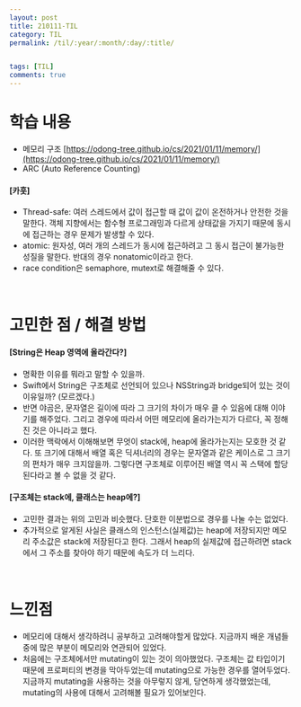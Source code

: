 ```yaml
---
layout: post
title: 210111-TIL
category: TIL
permalink: /til/:year/:month/:day/:title/


tags: [TIL]
comments: true
---
```

# 학습 내용
- 메모리 구조
[https://odong-tree.github.io/cs/2021/01/11/memory/](https://odong-tree.github.io/cs/2021/01/11/memory/)
- ARC (Auto Reference Counting)

#### [카훗]
- Thread-safe: 여러 스레드에서 값이 접근할 때 값이 값이 온전하거나 안전한 것을 말한다. 객체 지향에서는 함수형 프로그래밍과 다르게 상태값을 가지기 때문에 동시에 접근하는 경우 문제가 발생할 수 있다.
- atomic: 원자성, 여러 개의 스레드가 동시에 접근하려고 그 동시 접근이 불가능한 성질을 말한다. 반대의 경우 nonatomic이라고 한다.
- race condition은 semaphore, mutext로 해결해줄 수 있다.


<br>

# 고민한 점 / 해결 방법
#### [String은 Heap 영역에 올라간다?]
- 명확한 이유를 뭐라고 말할 수 있을까.
- Swift에서 String은 구조체로 선언되어 있으나 NSString과 bridge되어 있는 것이 이유일까? (모르겠다.)
- 반면 야곰은, 문자열은 길이에 따라 그 크기의 차이가 매우 클 수 있음에 대해 이야기를 해주었다. 그리고 경우에 따라서 어떤 메모리에 올라가는지가 다르다, 꼭 정해진 것은 아니라고 했다.
- 이러한 맥락에서 이해해보면 무엇이 stack에, heap에 올라가는지는 모호한 것 같다. 또 크기에 대해서 배열 혹은 딕셔너리의 경우는 문자열과 같은 케이스로 그 크기의 편차가 매우 크지않을까. 그렇다면 구조체로 이루어진 배열 역시 꼭 스택에 할당된다라고 볼 수 없을 것 같다.

#### [구조체는 stack에, 클래스는 heap에?]
- 고민한 결과는 위의 고민과 비슷했다. 단호한 이분법으로 경우를 나눌 수는 없었다.
- 추가적으로 알게된 사실은 클래스의 인스턴스(실제값)는 heap에 저장되지만 메모리 주소값은 stack에 저장된다고 한다. 그래서 heap의 실제값에 접근하려면 stack에서 그 주소를 찾아야 하기 때문에 속도가 더 느리다.

<br>

# 느낀점
- 메모리에 대해서 생각하려니 공부하고 고려해야할게 많았다. 지금까지 배운 개념들 중에 많은 부분이 메모리와 연관되어 있었다.
- 처음에는 구조체에서만 mutating이 있는 것이 의아했었다. 구조체는 값 타입이기 때문에 프로퍼티의 변경을 막아두었는데 mutating으로 가능한 경우를 열어두었다. 지금까지 mutating을 사용하는 것을 아무렇지 않게, 당연하게 생각했었는데, mutating의 사용에 대해서 고려해볼 필요가 있어보인다.

